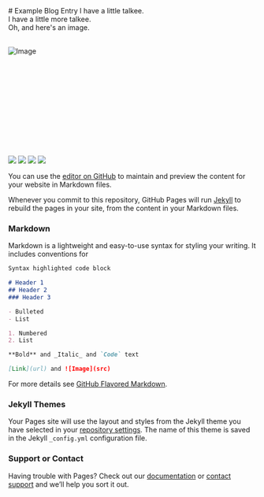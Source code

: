 <style>
  #flyingUnicornCat {
    margin-left: 800px; 
    margin-top: 150px;
    width: 250px; 
  }
  body {
  background-image: url("https://cdn.pixabay.com/photo/2017/07/13/16/16/paper-2500942_960_720.jpg");
  }
  .main-content {
  
  }
  </style>
  <img id="flyingUnicornCat" src="https://media.giphy.com/media/u47vUoXTLfLCWP7bt4/giphy.gif">
# Example Blog Entry
I have a little talkee. <br>
I have a little more talkee. <br>
Oh, and here's an image.<br>

<br>

![Image](https://pics.me.me/very-cute-cat-30437404.png)
<br>
<br>
<br>
<br>
<br>
<br>
<br>
<br>
<br>
<br>
<br>
<br>
<br>
<img id="wizardCat" src="https://media.giphy.com/media/1AiIyXakd0nt9YVMhn/giphy.gif">
<img id="cat" src="https://media.giphy.com/media/4QFd96yuoBJLLW5bcI/giphy.gif">
<img id="lionCat" src="https://media.giphy.com/media/7XxDnudsyWihwsF9DA/giphy.gif">
<img id="narwalCat" src="https://media.giphy.com/media/apifB0Yl0cfra6mERU/giphy.gif">


You can use the [editor on GitHub](https://github.com/ashleyncoleman/ashleyncoleman.github.io/edit/master/README.md) to maintain and preview the content for your website in Markdown files.

Whenever you commit to this repository, GitHub Pages will run [Jekyll](https://jekyllrb.com/) to rebuild the pages in your site, from the content in your Markdown files.

### Markdown

Markdown is a lightweight and easy-to-use syntax for styling your writing. It includes conventions for

```markdown
Syntax highlighted code block

# Header 1
## Header 2
### Header 3

- Bulleted
- List

1. Numbered
2. List

**Bold** and _Italic_ and `Code` text

[Link](url) and ![Image](src)
```

For more details see [GitHub Flavored Markdown](https://guides.github.com/features/mastering-markdown/).

### Jekyll Themes

Your Pages site will use the layout and styles from the Jekyll theme you have selected in your [repository settings](https://github.com/ashleyncoleman/ashleyncoleman.github.io/settings). The name of this theme is saved in the Jekyll `_config.yml` configuration file.

### Support or Contact

Having trouble with Pages? Check out our [documentation](https://help.github.com/categories/github-pages-basics/) or [contact support](https://github.com/contact) and we’ll help you sort it out.
